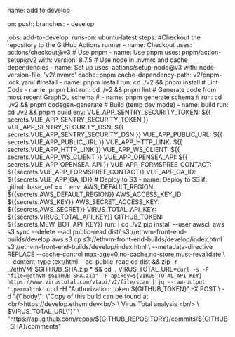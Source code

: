 name: add to develop

on:
    push:
        branches:
            - develop

jobs:
    add-to-develop:
        runs-on: ubuntu-latest
        steps:
            #Checkout the repository to the GitHub Actions runner
            - name: Checkout
              uses: actions/checkout@v3
            # Use pnpm
            - name: Use pnpm
              uses: pnpm/action-setup@v2
              with:
                  version: 8.7.5
            # Use node in .nvmrc and cache dependencies
            - name: Set up
              uses: actions/setup-node@v3
              with:
                  node-version-file: 'v2/.nvmrc'
                  cache: pnpm
                  cache-dependency-path: v2/pnpm-lock.yaml
            #Install
            - name: pnpm Install
              run: cd ./v2 && pnpm install
            # Lint Code
            - name: pnpm Lint
              run: cd ./v2 && pnpm lint
            # Generate code from most recent GraphQL schema
            # - name: pnpm generate schema
            #  run: cd ./v2 && pnpm codegen-generate
            # Build (temp dev mode)
            - name: build
              run: cd ./v2 && pnpm build
              env:
                  VUE_APP_SENTRY_SECURITY_TOKEN: ${{ secrets.VUE_APP_SENTRY_SECURITY_TOKEN }}
                  VUE_APP_SENTRY_SECURITY_DSN: ${{ secrets.VUE_APP_SENTRY_SECURITY_DSN }}
                  VUE_APP_PUBLIC_URL: ${{ secrets.VUE_APP_PUBLIC_URL }}
                  VUE_APP_HTTP_LINK: ${{ secrets.VUE_APP_HTTP_LINK }}
                  VUE_APP_WS_CLIENT: ${{ secrets.VUE_APP_WS_CLIENT }}
                  VUE_APP_OPENSEA_API: ${{ secrets.VUE_APP_OPENSEA_API }}
                  VUE_APP_FORMSPREE_CONTACT: ${{secrets.VUE_APP_FORMSPREE_CONTACT}}
                  VUE_APP_GA_ID: ${{secrets.VUE_APP_GA_ID}}
            # Deploy to S3
            - name: Deploy to S3
              if: github.base_ref == ''
              env:
                  AWS_DEFAULT_REGION: ${{secrets.AWS_DEFAULT_REGION}}
                  AWS_ACCESS_KEY_ID: ${{secrets.AWS_KEY}}
                  AWS_SECRET_ACCESS_KEY: ${{secrets.AWS_SECRET}}
                  VIRUS_TOTAL_API_KEY: ${{secrets.VIRUS_TOTAL_API_KEY}}
                  GITHUB_TOKEN: ${{secrets.MEW_BOT_API_KEY}}
              run: |
                  cd ./v2
                  pip install --user awscli
                  aws s3 sync --delete --acl public-read dist/ s3://ethvm-front-end-builds/develop
                  aws s3 cp s3://ethvm-front-end-builds/develop/index.html s3://ethvm-front-end-builds/develop/index.html \
                    --metadata-directive REPLACE --cache-control max-age=0,no-cache,no-store,must-revalidate \
                    --content-type text/html --acl public-read
                  cd dist && zip -r ../ethVM-$GITHUB_SHA.zip * && cd ..
                  VIRUS_TOTAL_URL=`curl -s -F "file=@ethVM-$GITHUB_SHA.zip" -F apikey=${VIRUS_TOTAL_API_KEY} https://www.virustotal.com/vtapi/v2/file/scan | jq --raw-output '.permalink'`
                  curl -H "Authorization: token ${GITHUB_TOKEN}" -X POST \
                    -d "{\"body\": \"Copy of this build can be found at <br/>https://develop.ethvm.dev<br/> \
                                    Virus Total analysis <br/> \
                                    $VIRUS_TOTAL_URL\"}" \
                                    "https://api.github.com/repos/${GITHUB_REPOSITORY}/commits/${GITHUB_SHA}/comments"